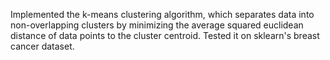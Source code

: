 Implemented the k-means clustering algorithm, which separates data into non-overlapping clusters by minimizing the average squared euclidean distance of data points to the cluster centroid.
Tested it on sklearn's breast cancer dataset.
